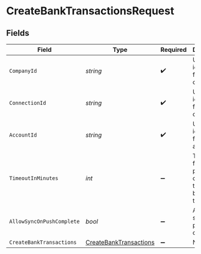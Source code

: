# CreateBankTransactionsRequest


## Fields

| Field                                                                   | Type                                                                    | Required                                                                | Description                                                             | Example                                                                 |
| ----------------------------------------------------------------------- | ----------------------------------------------------------------------- | ----------------------------------------------------------------------- | ----------------------------------------------------------------------- | ----------------------------------------------------------------------- |
| `CompanyId`                                                             | *string*                                                                | :heavy_check_mark:                                                      | Unique identifier for a company.                                        | 8a210b68-6988-11ed-a1eb-0242ac120002                                    |
| `ConnectionId`                                                          | *string*                                                                | :heavy_check_mark:                                                      | Unique identifier for a connection.                                     | 2e9d2c44-f675-40ba-8049-353bfcb5e171                                    |
| `AccountId`                                                             | *string*                                                                | :heavy_check_mark:                                                      | Unique identifier for an account.                                       | 13d946f0-c5d5-42bc-b092-97ece17923ab                                    |
| `TimeoutInMinutes`                                                      | *int*                                                                   | :heavy_minus_sign:                                                      | Time limit for the push operation to complete before it is timed out.   |                                                                         |
| `AllowSyncOnPushComplete`                                               | *bool*                                                                  | :heavy_minus_sign:                                                      | Allow a sync upon push completion.                                      |                                                                         |
| `CreateBankTransactions`                                                | [CreateBankTransactions](../../Models/Shared/CreateBankTransactions.md) | :heavy_minus_sign:                                                      | N/A                                                                     |                                                                         |